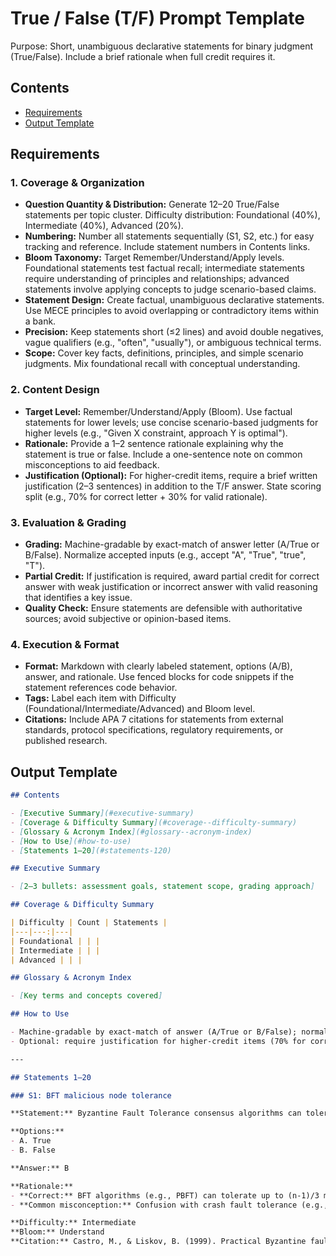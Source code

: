 # True / False (T/F) Prompt Template

Purpose: Short, unambiguous declarative statements for binary judgment (True/False). Include a brief rationale when full credit requires it.

## Contents

- [Requirements](#requirements)
- [Output Template](#output-template)

## Requirements

### 1. Coverage & Organization

- **Question Quantity & Distribution:** Generate 12–20 True/False statements per topic cluster. Difficulty distribution: Foundational (40%), Intermediate (40%), Advanced (20%).
- **Numbering:** Number all statements sequentially (S1, S2, etc.) for easy tracking and reference. Include statement numbers in Contents links.
- **Bloom Taxonomy:** Target Remember/Understand/Apply levels. Foundational statements test factual recall; intermediate statements require understanding of principles and relationships; advanced statements involve applying concepts to judge scenario-based claims.
- **Statement Design:** Create factual, unambiguous declarative statements. Use MECE principles to avoid overlapping or contradictory items within a bank.
- **Precision:** Keep statements short (≤2 lines) and avoid double negatives, vague qualifiers (e.g., "often", "usually"), or ambiguous technical terms.
- **Scope:** Cover key facts, definitions, principles, and simple scenario judgments. Mix foundational recall with conceptual understanding.

### 2. Content Design

- **Target Level:** Remember/Understand/Apply (Bloom). Use factual statements for lower levels; use concise scenario-based judgments for higher levels (e.g., "Given X constraint, approach Y is optimal").
- **Rationale:** Provide a 1–2 sentence rationale explaining why the statement is true or false. Include a one-sentence note on common misconceptions to aid feedback.
- **Justification (Optional):** For higher-credit items, require a brief written justification (2–3 sentences) in addition to the T/F answer. State scoring split (e.g., 70% for correct letter + 30% for valid rationale).

### 3. Evaluation & Grading

- **Grading:** Machine-gradable by exact-match of answer letter (A/True or B/False). Normalize accepted inputs (e.g., accept "A", "True", "true", "T").
- **Partial Credit:** If justification is required, award partial credit for correct answer with weak justification or incorrect answer with valid reasoning that identifies a key issue.
- **Quality Check:** Ensure statements are defensible with authoritative sources; avoid subjective or opinion-based items.

### 4. Execution & Format

- **Format:** Markdown with clearly labeled statement, options (A/B), answer, and rationale. Use fenced blocks for code snippets if the statement references code behavior.
- **Tags:** Label each item with Difficulty (Foundational/Intermediate/Advanced) and Bloom level.
- **Citations:** Include APA 7 citations for statements from external standards, protocol specifications, regulatory requirements, or published research.

## Output Template

```markdown
## Contents

- [Executive Summary](#executive-summary)
- [Coverage & Difficulty Summary](#coverage--difficulty-summary)
- [Glossary & Acronym Index](#glossary--acronym-index)
- [How to Use](#how-to-use)
- [Statements 1–20](#statements-120)

## Executive Summary

- [2–3 bullets: assessment goals, statement scope, grading approach]

## Coverage & Difficulty Summary

| Difficulty | Count | Statements |
|---|---:|---|
| Foundational | | |
| Intermediate | | |
| Advanced | | |

## Glossary & Acronym Index

- [Key terms and concepts covered]

## How to Use

- Machine-gradable by exact-match of answer (A/True or B/False); normalize inputs ("A", "True", "true", "T")
- Optional: require justification for higher-credit items (70% for correct letter + 30% for rationale)

---

## Statements 1–20

### S1: BFT malicious node tolerance

**Statement:** Byzantine Fault Tolerance consensus algorithms can tolerate up to 50% malicious nodes.

**Options:**
- A. True
- B. False

**Answer:** B

**Rationale:**
- **Correct:** BFT algorithms (e.g., PBFT) can tolerate up to (n-1)/3 malicious nodes, not 50%. For example, in a 4-node network, only 1 Byzantine node can be tolerated.
- **Common misconception:** Confusion with crash fault tolerance (e.g., Raft), which tolerates up to 50% crash failures.

**Difficulty:** Intermediate  
**Bloom:** Understand  
**Citation:** Castro, M., & Liskov, B. (1999). Practical Byzantine fault tolerance. *OSDI*, 99, 173–186.
```
